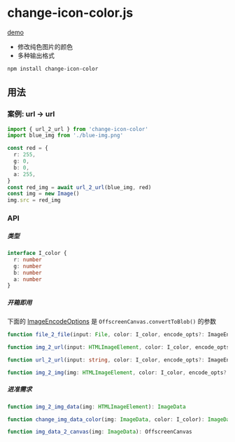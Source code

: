 # change-icon-color.js

[demo]()

+ 修改纯色图片的颜色
+ 多种输出格式

``` bash
npm install change-icon-color
```

## 用法

### 案例: url -> url
``` ts
import { url_2_url } from 'change-icon-color'
import blue_img from './blue-img.png'

const red = {
  r: 255,
  g: 0,
  b: 0,
  a: 255,
}
const red_img = await url_2_url(blue_img, red)
const img = new Image()
img.src = red_img
```

### API

##### 类型
``` ts
interface I_color {
  r: number
  g: number
  b: number
  a: number
}
```

##### 开箱即用

下面的 [ImageEncodeOptions](https://developer.mozilla.org/en-US/docs/Web/API/OffscreenCanvas/convertToBlob#options) 是 `OffscreenCanvas.convertToBlob()` 的参数

``` ts
function file_2_file(input: File, color: I_color, encode_opts?: ImageEncodeOptions): Promise<Blob>

function img_2_url(input: HTMLImageElement, color: I_color, encode_opts?: ImageEncodeOptions): Promise<string>

function url_2_url(input: string, color: I_color, encode_opts?: ImageEncodeOptions): Promise<string>

function img_2_img(img: HTMLImageElement, color: I_color, encode_opts?: ImageEncodeOptions): Promise<HTMLImageElement>
```

##### 进准需求

``` ts
function img_2_img_data(img: HTMLImageElement): ImageData

function change_img_data_color(img: ImageData, color: I_color): ImageData

function img_data_2_canvas(img: ImageData): OffscreenCanvas
```
